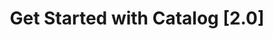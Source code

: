 ---
title: Get Started with Catalog [2.0]
sidebar_position: 3
sidebar_label: Get Started with Catalog [2.0]
---
